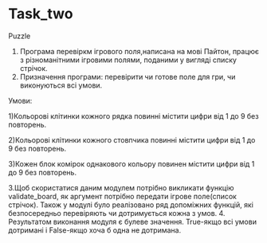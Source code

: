 # Task_two
Puzzle
1. Програма перевіркм ігрового поля,написана на мові Пайтон, працює з різноманітними ігровими полями, поданими у вигляді списку стрічок.
2. Призначення програми: перевірити чи готове поле для гри, чи виконуються всі умови.

Умови:

1)Кольорові клітинки кожного рядка повинні містити цифри від 1 до 9 без повторень.

2)Кольорові клітинки кожного стовпчика повинні містити цифри від 1 до 9 без повторень.

3)Кожен блок комірок однакового кольору повинен містити цифри від 1 до 9 без повторень.

3.Щоб скористатися даним модулем потрібно викликати функцію validate_board, як аргумент потрібно передати ігрове поле(список стрічок).
Також у модулі було реалізовано ряд допоміжних функцій, які безпосередньо перевіряють чи дотримується кожна з умов.
4. Результатом виконання модуля є булеве значення. True-якщо всі умови дотримані і False-якщо хоча б одна не дотримана.
